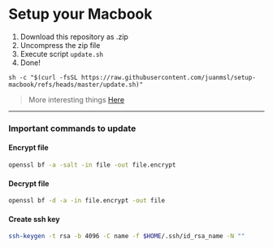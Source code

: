 # Setup your Macbook

1. Download this repository as .zip
2. Uncompress the zip file
3. Execute script `update.sh`
4. Done!

```
sh -c "$(curl -fsSL https://raw.githubusercontent.com/juanmsl/setup-macbook/refs/heads/master/update.sh)"
```


> More interesting things [Here](https://www.swyx.io/new-mac-setup/)

---

### Important commands to update

#### Encrypt file
```bash
openssl bf -a -salt -in file -out file.encrypt
```

#### Decrypt file
```bash
openssl bf -d -a -in file.encrypt -out file
```

#### Create ssh key
```bash
ssh-keygen -t rsa -b 4096 -C name -f $HOME/.ssh/id_rsa_name -N ""
```
